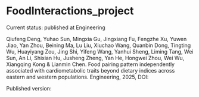 # FoodInteractions_project

Current status: published at Engineering


Qiufeng Deng, Yuhao Sun, Mingxia Gu, Jingxiang Fu, Fengzhe Xu, Yuwen Jiao, Yan Zhou, Beining Ma, Lu Liu, Xiuchao Wang, Quanbin Dong, Tingting Wu, Huayiyang Zou, Jing Shi, Yifeng Wang, Yanhui Sheng, Liming Tang, Wei Sun, An Li, Shixian Hu, Jusheng Zheng, Yan He, Hongwei Zhou, Wei Wu, Xiangqing Kong & Lianmin Chen. Food pairing pattern independently associated with cardiometabolic traits beyond dietary indices across eastern and western populations. Engineering, 2025, DOI:

Published version:
